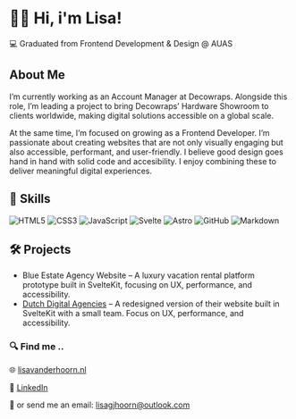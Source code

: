 # 🙋‍♀️ Hi, i'm Lisa!

💻  Graduated from Frontend Development & Design @ AUAS 


## About Me

I’m currently working as an Account Manager at Decowraps. Alongside this role, I’m leading a project to bring Decowraps’ Hardware Showroom to clients worldwide, making digital solutions accessible on a global scale.

At the same time, I’m focused on growing as a Frontend Developer. I’m passionate about creating websites that are not only visually engaging but also accessible, performant, and user-friendly. I believe good design goes hand in hand with solid code and accesibility. I enjoy combining these to deliver meaningful digital experiences.


## 💽 Skills

![HTML5](https://img.shields.io/badge/html5-%23E34F26.svg?style=for-the-badge&logo=html5&logoColor=white)
![CSS3](https://img.shields.io/badge/css3-%231572B6.svg?style=for-the-badge&logo=css3&logoColor=white)
![JavaScript](https://img.shields.io/badge/javascript-%23323330.svg?style=for-the-badge&logo=javascript&logoColor=%23F7DF1E)
![Svelte](https://img.shields.io/badge/svelte-%23f1413d.svg?style=for-the-badge&logo=svelte&logoColor=white)
![Astro](https://img.shields.io/badge/astro-%232C2052.svg?style=for-the-badge&logo=astro&logoColor=white)
![GitHub](https://img.shields.io/badge/github-%23121011.svg?style=for-the-badge&logo=github&logoColor=white)
![Markdown](https://img.shields.io/badge/markdown-%23000000.svg?style=for-the-badge&logo=markdown&logoColor=white)



## 🛠️ Projects

- Blue Estate Agency Website – A luxury vacation rental platform prototype built in SvelteKit, focusing on UX, performance, and accessibility.
- [Dutch Digital Agencies](https://dutchdigitalagencies.vercel.app) – A redesigned version of their website built in SvelteKit with a small team. Focus on UX, performance, and accessibility.


### 🔍 Find me ..

🌐 [lisavanderhoorn.nl](https://lisavanderhoorn.nl/)

💼 [LinkedIn](www.linkedin.com/in/lisavanderhoorn)

📨 or send me an email: lisagjhoorn@outlook.com
